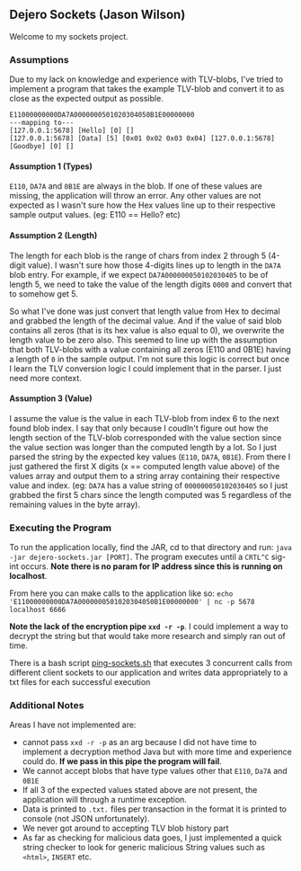 ## Dejero Sockets (Jason Wilson)
Welcome to my sockets project. 

### Assumptions
Due to my lack on knowledge and experience with TLV-blobs, I've tried to implement a program that
takes the example TLV-blob and convert it to as close as the expected output as possible.
```
E11000000000DA7A0000000501020304050B1E00000000
---mapping to---
[127.0.0.1:5678] [Hello] [0] []
[127.0.0.1:5678] [Data] [5] [0x01 0x02 0x03 0x04] [127.0.0.1:5678] [Goodbye] [0] []
```
#### Assumption 1 (Types)
`E110`, `DA7A` and `0B1E` are always in the blob. If one of these values are missing, the application will
throw an error. Any other values are not expected as I wasn't sure how the Hex values line up to their respective
sample output values. (eg: E110 == Hello? etc)

#### Assumption 2 (Length)
The length for each blob is the range of chars from index 2 through 5 (4-digit value). I wasn't sure how those
4-digits lines up to length in the `DA7A` blob entry. For example, if we expect `DA7A000000050102030405` to be of length 5,
we need to take the value of the length digits `0000` and convert that to somehow get 5. 

So what I've done was just convert that length value from Hex to decimal and grabbed the length of the decimal value. And 
if the value of said blob contains all zeros (that is its hex value is also equal to 0), we overwrite the length value to be
zero also. This seemed to line up with the assumption that both TLV-blobs with a value containing all zeros (E110 and 0B1E)
having a length of `0` in the sample output. I'm not sure this logic is correct but once I learn the TLV conversion logic 
I could implement that in the parser. I just need more context.

#### Assumption 3 (Value)
I assume the value is the value in each TLV-blob from index 6 to the next found blob index. I say that only because I coudln't
figure out how the length section of the TLV-blob corresponded with the value section since the value section was longer
than the computed length by a lot. So I just parsed the string by the expected key values (`E110`, `DA7A`, `0B1E`). From there
I just gathered the first X digits (x == computed length value above) of the values array and output them to a string array
containing their respective value and index. (eg: `DA7A` has a value string of `000000050102030405` so I just grabbed
the first 5 chars since the length computed was 5 regardless of the remaining values in the byte array).

### Executing the Program
To run the application locally, find the JAR, cd to that directory and run: `java -jar dejero-sockets.jar [PORT]`. The
program executes until a `CRTL^C` sig-int occurs. **Note there is no param for IP address since this is running on localhost**.

From here you can make calls to the application like so: `echo 'E11000000000DA7A0000000501020304050B1E00000000' | nc -p 5678 localhost 6666`

**Note the lack of the encryption pipe `xxd -r -p`**. I could implement a way to decrypt the string but that would take more research
and simply ran out of time.

There is a bash script [ping-sockets.sh](ping-sockets.sh) that executes 3 concurrent calls from different client sockets to
our application and writes data appropriately to a txt files for each successful execution

### Additional Notes
Areas I have not implemented are:
- cannot pass `xxd -r -p` as an arg because I did not have time to implement a decryption method Java but with more time
and experience could do. **If we pass in this pipe the program will fail**.
- We cannot accept blobs that have type values other that `E110`, `Da7A` and `0B1E`
- If all 3 of the expected values stated above are not present, the application will through a runtime exception.
- Data is printed to `.txt.` files per transaction in the format it is printed to console (not JSON unfortunately).
- We never got around to accepting TLV blob history part
- As far as checking for malicious data goes, I just implemented a quick string checker to look for generic malicious String
values such as `<html>`, `INSERT` etc.